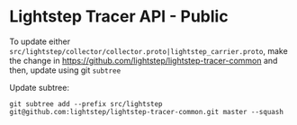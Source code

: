 # Lightstep Tracer API - Public

To update either `src/lightstep/collector/collector.proto|lightstep_carrier.proto`, make the change in https://github.com/lightstep/lightstep-tracer-common and then, update using git `subtree`

Update subtree:

```
git subtree add --prefix src/lightstep git@github.com:lightstep/lightstep-tracer-common.git master --squash
```
